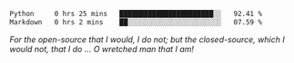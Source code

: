 <!--START_SECTION:waka-->

```txt
Python     0 hrs 25 mins   ███████████████████████░░   92.41 %
Markdown   0 hrs 2 mins    ██░░░░░░░░░░░░░░░░░░░░░░░   07.59 %
```

<!--END_SECTION:waka-->

*For the open-source that I would, I do not; but the closed-source, which I would not, that I do ... O wretched man that I am!*
